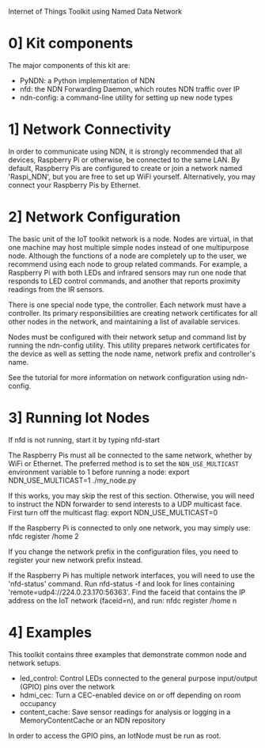 Internet of Things Toolkit
using
Named Data Network

0] Kit components
=================================

The major components of this kit are:
-	PyNDN: a Python implementation of NDN
-	nfd: the NDN Forwarding Daemon, which routes NDN traffic over IP
-	ndn-config: a command-line utility for setting up new node types


1] Network Connectivity
=================================
In order to communicate using NDN, it is strongly recommended that all devices, Raspberry Pi or otherwise, be
connected to the same LAN. By default, Raspberry Pis are configured to create or join
a network named 'Raspi\_NDN', but you are free to set up WiFi yourself. Alternatively, you may connect
your Raspberry Pis by Ethernet.    



2] Network Configuration
=================================
The basic unit of the IoT toolkit network is a node. Nodes are virtual, in that one
machine may host multiple simple nodes instead of one multipurpose node. Although the functions of a node are
completely up to the user, we recommend using each node to group related commands. For example, a Raspberry Pi
with both LEDs and infrared sensors may run one node that responds to LED control commands, and another that 
reports proximity readings from the IR sensors.    

There is one special node type, the controller. Each network must have a 
controller. Its primary responsibilities are creating network certificates for all other nodes in the network, and maintaining a list of available 
services.    

Nodes must be configured with their network setup and command list by running the 
ndn-config utility. This utility prepares network certificates for the device as
well as setting the node name, network prefix and controller's name.      

See the tutorial for more information on network configuration using ndn-config.    

3] Running Iot Nodes
====================
If nfd is not running, start it by typing
        nfd-start

The Raspberry Pis must all be connected to the same network, whether by WiFi 
or Ethernet. The preferred method is to set the `NDN_USE_MULTICAST` environment variable to 1 before running a node:
        export NDN_USE_MULTICAST=1
        ./my_node.py 

If this works, you may skip the rest of this section. Otherwise, you will need to
 instruct the NDN forwarder to send interests to a UDP multicast face. First turn
 off the multicast flag:
        export NDN_USE_MULTICAST=0

If the Raspberry Pi is connected to only one network, you may simply use:
        nfdc register /home 2

If you change the network prefix in the configuration files, you need to register your new network prefix instead.    

If the Raspberry Pi has multiple network interfaces, you will need to use the 
'nfd-status' command. Run
        nfd-status -f
and look for lines containing 'remote=udp4://224.0.23.170:56363'. Find the faceid
 that contains the IP address on the IoT network (faceid=n), and run:
        nfdc register /home n



4] Examples
=================================
This toolkit contains three examples that demonstrate common node and network setups.
-	led\_control:	Control LEDs connected to the general purpose input/output (GPIO) pins over the network
-	hdmi\_cec: 	Turn a CEC-enabled device on or off depending on room occupancy
-	content\_cache: Save sensor readings for analysis or logging in a MemoryContentCache or an NDN repository


In order to access the GPIO pins, an IotNode must be run as root.

